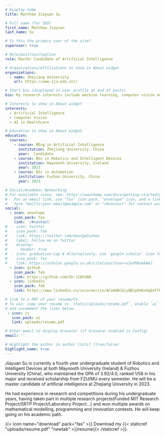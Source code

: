 ```yaml
---
# Display name
title: Matthew Jiayuan Su

# Full name (for SEO)
first_name: Matthew Jiayuan
last_name: Su

# Is this the primary user of the site?
superuser: true

# Role/position/tagline
role: Master Candidate of Artificial Intelligence

# Organizations/Affiliations to show in About widget
organizations:
  - name: Zhejiang University
    url: https://www.zju.edu.cn//

# Short bio (displayed in user profile at end of posts)
bio: My research interests include machine learning, computer vision and AI in healthcare.

# Interests to show in About widget
interests:
  - Artificial Intelligence
  - Computer Vision
  - AI in Healthcare

# Education to show in About widget
education:
  courses:
    - course: MEng in Artificial Intelligence
      institution: Zhejiang University, China
      year:  Candidate
    - course: BSc in Robotics and Intelligent Devices
      institution: Maynooth University, Ireland
      year: 2023
    - course: BSc in Automation
      institution: Fuzhou University, China
      year: 2023

# Social/Academic Networking
# For available icons, see: https://wowchemy.com/docs/getting-started/page-builder/#icons
#   For an email link, use "fas" icon pack, "envelope" icon, and a link in the
#   form "mailto:your-email@example.com" or "/#contact" for contact widget.
social:
  - icon: envelope
    icon_pack: fas
    link: '/#contact'
#  - icon: twitter
#    icon_pack: fab
#    link: https://twitter.com/GeorgeCushen
#    label: Follow me on Twitter
#    display:
#      header: true
#  - icon: graduation-cap # Alternatively, use `google-scholar` icon from `ai` icon pack
#    icon_pack: fas
#    link: https://scholar.google.co.uk/citations?user=sIwtMXoAAAAJ
  - icon: github
    icon_pack: fab
    link: https://github.com/SU-JIAYUAN
  - icon: linkedin
    icon_pack: fab
    link: https://www.linkedin.cn/incareer/in/ACoAADCQiyQBJyEH6x4qQsFfUZv8ZupPHc8K8ho

# Link to a PDF of your resume/CV.
# To use: copy your resume to `static/uploads/resume.pdf`, enable `ai` icons in `params.yaml`,
# and uncomment the lines below.
 - icon: cv
   icon_pack: ai
   link: uploads/resume.pdf

# Enter email to display Gravatar (if Gravatar enabled in Config)
email: ''

# Highlight the author in author lists? (true/false)
highlight_name: true
---
```


Jiayuan Su is currently a fourth year undergraduate student of Robotics and Intelligent Devices at both Maynooth University (Ireland) & Fuzhou University (China), who maintained the GPA of 3.92/4.0, ranked 1/58 in his major and received scholarship from FZU/MU every semester. He will be a master candidate of artificial intelligence at Zhejiang University in 2023. 

He had experience in research and competitions during his undergraduate years, having taken part in multiple research projects(Funded MIT Research Project/SRTP Project/Laboratory Project...) and won multiple awards on mathematical modelling, programming and innovation contests. He will keep going on his academic path.


{{< icon name="download" pack="fas" >}} Download my {{< staticref "uploads/resume.pdf" "newtab" >}}resume{{< /staticref >}}.
